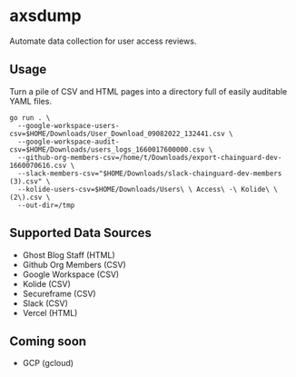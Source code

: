 # axsdump

Automate data collection for user access reviews.

## Usage

Turn a pile of CSV and HTML pages into a directory full of easily auditable YAML files.

```shell
go run . \
  --google-workspace-users-csv=$HOME/Downloads/User_Download_09082022_132441.csv \
  --google-workspace-audit-csv=$HOME/Downloads/users_logs_1660017600000.csv \
  --github-org-members-csv=/home/t/Downloads/export-chainguard-dev-1660070616.csv \
  --slack-members-csv="$HOME/Downloads/slack-chainguard-dev-members (3).csv" \
  --kolide-users-csv=$HOME/Downloads/Users\ \ Access\ ·\ Kolide\ \(2\).csv \
  --out-dir=/tmp
```

## Supported Data Sources

* Ghost Blog Staff (HTML)
* Github Org Members (CSV)
* Google Workspace (CSV)
* Kolide (CSV)
* Secureframe (CSV)
* Slack (CSV)
* Vercel (HTML)

## Coming soon

* GCP (gcloud)
